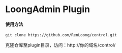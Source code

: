 # LoongAdmin Plugin

#### 使用方法


```binsh
git clone https://github.com/RenLoong/control.git
```

克隆仓库至plugin目录，访问：http://你的域名/control/